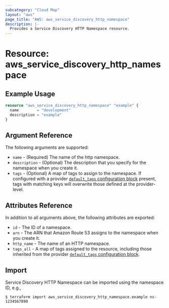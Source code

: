 ```yaml
---
subcategory: "Cloud Map"
layout: "aws"
page_title: "AWS: aws_service_discovery_http_namespace"
description: |-
  Provides a Service Discovery HTTP Namespace resource.
---
```


# Resource: aws_service_discovery_http_namespace


## Example Usage

```terraform
resource "aws_service_discovery_http_namespace" "example" {
  name        = "development"
  description = "example"
}
```

## Argument Reference

The following arguments are supported:

* `name` - (Required) The name of the http namespace.
* `description` - (Optional) The description that you specify for the namespace when you create it.
* `tags` - (Optional) A map of tags to assign to the namespace. If configured with a provider [`default_tags` configuration block](https://registry.terraform.io/providers/hashicorp/aws/latest/docs#default_tags-configuration-block) present, tags with matching keys will overwrite those defined at the provider-level.

## Attributes Reference

In addition to all arguments above, the following attributes are exported:

* `id` - The ID of a namespace.
* `arn` - The ARN that Amazon Route 53 assigns to the namespace when you create it.
* `http_name` - The name of an HTTP namespace.
* `tags_all` - A map of tags assigned to the resource, including those inherited from the provider [`default_tags` configuration block](https://registry.terraform.io/providers/hashicorp/aws/latest/docs#default_tags-configuration-block).

## Import

Service Discovery HTTP Namespace can be imported using the namespace ID, e.g.,

```
$ terraform import aws_service_discovery_http_namespace.example ns-1234567890
```
